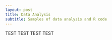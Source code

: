 ```yaml
---
layout: post
title: Data Analysis
subtitle: Samples of data analysis and R code
---
```


TEST TEST TEST TEST 
